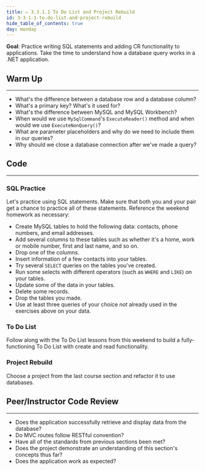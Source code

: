```yaml
---
title: ✏️ 3.3.1.1 To Do List and Project Rebuild
id: 3-3-1-1-to-do-list-and-project-rebuild
hide_table_of_contents: true
day: monday
---
```


**Goal**: Practice writing SQL statements and adding CR functionality to applications. Take the time to understand how a database query works in a .NET application.

## Warm Up
---

* What's the difference between a database row and a database column?
* What's a primary key? What's it used for?
* What's the difference between MySQL and MySQL Workbench?
* When would we use `MySqlCommand`'s `ExecuteReader()` method and when would we use `ExecuteNonQuery()`?
* What are parameter placeholders and why do we need to include them in our queries?
* Why should we close a database connection after we've made a query?

## Code
---

### SQL Practice

Let's practice using SQL statements. Make sure that both you and your pair get a chance to practice all of these statements. Reference the weekend homework as necessary:

* Create MySQL tables to hold the following data: contacts, phone numbers, and email addresses.
* Add several columns to these tables such as whether it's a home, work or mobile number, first and last name, and so on.
* Drop one of the columns.
* Insert information of a few contacts into your tables.
* Try several `SELECT` queries on the tables you've created.
* Run some selects with different operators (such as `WHERE` and `LIKE`) on your tables.
* Update some of the data in your tables.
* Delete some records.
* Drop the tables you made.
* Use at least three queries of your choice _not_ already used in the exercises above on your data.

### To Do List

Follow along with the To Do List lessons from this weekend to build a fully-functioning To Do List with create and read functionality.

### Project Rebuild

Choose a project from the last course section and refactor it to use databases.

## Peer/Instructor Code Review
---

* Does the application successfully retrieve and display data from the database?
* Do MVC routes follow RESTful convention?
* Have all of the standards from previous sections been met?
* Does the project demonstrate an understanding of this section's concepts thus far?
* Does the application work as expected?
